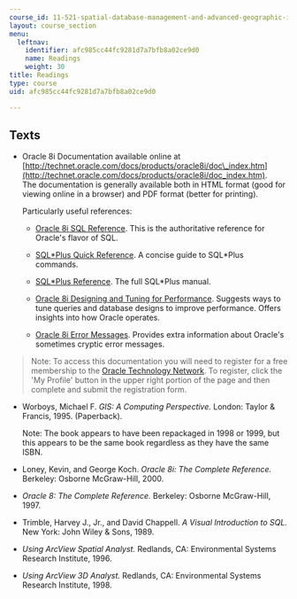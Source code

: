 ```yaml
---
course_id: 11-521-spatial-database-management-and-advanced-geographic-information-systems-spring-2003
layout: course_section
menu:
  leftnav:
    identifier: afc985cc44fc9281d7a7bfb8a02ce9d0
    name: Readings
    weight: 30
title: Readings
type: course
uid: afc985cc44fc9281d7a7bfb8a02ce9d0

---
```


Texts
-----

*   Oracle 8i Documentation available online at [http://technet.oracle.com/docs/products/oracle8i/doc\_index.htm](http://technet.oracle.com/docs/products/oracle8i/doc_index.htm).  
    The documentation is generally available both in HTML format (good for viewing online in a browser) and PDF format (better for printing).  
      
    Particularly useful references:
    *   [Oracle 8i SQL Reference](http://technet.oracle.com/docs/products/oracle8i/doc_library/817_doc/server.817/a85397/toc.htm). This is the authoritative reference for Oracle's flavor of SQL.  
          
        
    *   [SQL\*Plus Quick Reference](http://technet.oracle.com/docs/products/oracle8i/doc_library/817_doc/server.817/a82951/toc.htm). A concise guide to SQL\*Plus commands.  
          
        
    *   [SQL\*Plus Reference](http://technet.oracle.com/docs/products/oracle8i/doc_library/817_doc/server.817/a82950/toc.htm). The full SQL\*Plus manual.  
          
        
    *   [Oracle 8i Designing and Tuning for Performance](http://technet.oracle.com/docs/products/oracle8i/doc_library/817_doc/server.817/a76992/toc.htm). Suggests ways to tune queries and database designs to improve performance. Offers insights into how Oracle operates.  
          
        
    *   [Oracle 8i Error Messages](http://technet.oracle.com/docs/products/oracle8i/doc_library/817_doc/server.817/a76999/toc.htm). Provides extra information about Oracle's sometimes cryptic error messages.  
        

> Note: To access this documentation you will need to register for a free membership to the [Oracle Technology Network](http://technet.oracle.com/). To register, click the 'My Profile' button in the upper right portion of the page and then complete and submit the registration form.

*   Worboys, Michael F. _GIS: A Computing Perspective._ London: Taylor & Francis, 1995. (Paperback).  
      
    Note: The book appears to have been repackaged in 1998 or 1999, but this appears to be the same book regardless as they have the same ISBN.  
      
    
*   Loney, Kevin, and George Koch. _Oracle 8i: The Complete Reference._ Berkeley: Osborne McGraw-Hill, 2000.  
      
    
*   _Oracle 8: The Complete Reference._ Berkeley: Osborne McGraw-Hill, 1997.  
      
    
*   Trimble, Harvey J., Jr., and David Chappell. _A Visual Introduction to SQL._ New York: John Wiley & Sons, 1989.  
      
    
*   _Using ArcView Spatial Analyst._ Redlands, CA: Environmental Systems Research Institute, 1996.  
      
    
*   _Using ArcView 3D Analyst._ Redlands, CA: Environmental Systems Research Institute, 1998.
